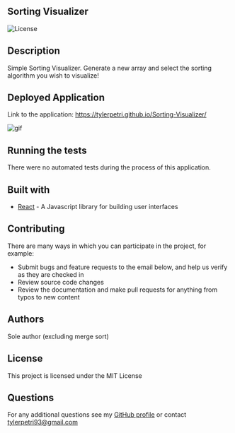 ## Sorting Visualizer

![License](https://img.shields.io/badge/License-MIT-green.svg)

## Description

Simple Sorting Visualizer. Generate a new array and select the sorting algorithm you wish to visualize!

## Deployed Application

Link to the application: https://tylerpetri.github.io/Sorting-Visualizer/

![gif](https://media.giphy.com/media/G92v9TwDgP5vM82MRl/giphy.gif)

## Running the tests

There were no automated tests during the process of this application.

## Built with

- [React](https://reactjs.org/) - A Javascript library for building user interfaces

## Contributing

There are many ways in which you can participate in the project, for example:

- Submit bugs and feature requests to the email below, and help us verify as they are checked in
- Review source code changes
- Review the documentation and make pull requests for anything from typos to new content

## Authors

Sole author (excluding merge sort)

## License

This project is licensed under the MIT License

## Questions

For any additional questions see my [GitHub profile](http://github.com/tylerpetri) or contact tylerpetri93@gmail.com
